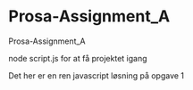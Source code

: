 # Prosa-Assignment_A
Prosa-Assignment_A

node script.js for at få projektet igang

Det her er en ren javascript løsning på opgave 1
